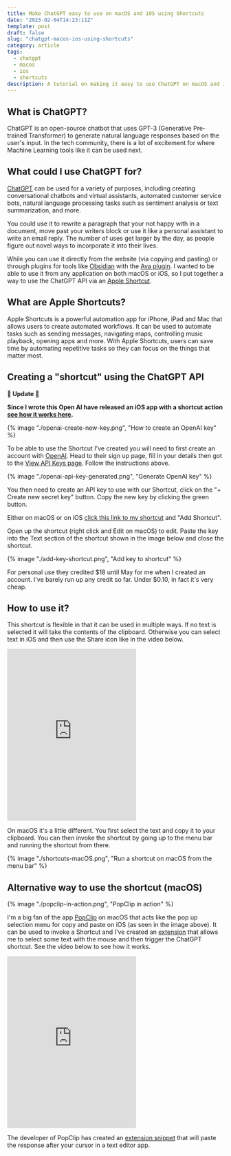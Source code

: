 ```yaml
---
title: Make ChatGPT easy to use on macOS and iOS using Shortcuts
date: "2023-02-04T14:23:11Z"
template: post
draft: false
slug: "chatgpt-macos-ios-using-shortcuts"
category: article
tags:
  - chatgpt
  - macos
  - ios
  - shortcuts
description: A tutorial on making it easy to use ChatGPT on macOS and iOS using shortcuts.
---
```


## What is ChatGPT?

ChatGPT is an open-source chatbot that uses GPT-3 (Generative Pre-trained Transformer) to generate natural language responses based on the user's input. In the tech community, there is a lot of excitement for where Machine Learning tools like it can be used next.

## What could I use ChatGPT for?

[ChatGPT](https://chat.openai.com/chat) can be used for a variety of purposes, including creating conversational chatbots and virtual assistants, automated customer service bots, natural language processing tasks such as sentiment analysis or text summarization, and more.

You could use it to rewrite a paragraph that your not happy with in a document, move past your writers block or use it like a personal assistant to write an email reply. The number of uses get larger by the day, as people figure out novel ways to incorporate it into their lives.

While you can use it directly from the website (via copying and pasting) or through plugins for tools like [Obsidian](http://obsidian.md) with the [Ava plugin](obsidian://show-plugin?id=ava). I wanted to be able to use it from any application on both macOS or iOS, so I put together a way to use the ChatGPT API via an [Apple Shortcut](https://support.apple.com/en-nz/guide/shortcuts/welcome/ios).

## What are Apple Shortcuts?

Apple Shortcuts is a powerful automation app for iPhone, iPad and Mac that allows users to create automated workflows. It can be used to automate tasks such as sending messages, navigating maps, controlling music playback, opening apps and more. With Apple Shortcuts, users can save time by automating repetitive tasks so they can focus on the things that matter most.

## Creating a "shortcut" using the ChatGPT API

**🚨 Update 🚨**

**Since I wrote this Open AI have released an iOS app with a shortcut action [see how it works here](https://andrewford.co.nz/articles/chatgpt-shortcut-on-ios).**

{% image "./openai-create-new-key.png", "How to create an OpenAI key" %}

To be able to use the Shortcut I've created you will need to first create an account with [OpenAI](https://beta.openai.com/signup). Head to their sign up page, fill in your details then got to the [View API Keys page](https://platform.openai.com/account/api-keys). Follow the instructions above.

{% image "./openai-api-key-generated.png", "Generate OpenAI key" %}

You then need to create an API key to use with our Shortcut, click on the "+ Create new secret key" button. Copy the new key by clicking the green button.

Either on macOS or on iOS [click this link to my shortcut](https://www.icloud.com/shortcuts/376d66df029f4a74b2e2098fd0253cd1) and "Add Shortcut".

Open up the shortcut (right click and Edit on macOS) to edit. Paste the key into the Text section of the shortcut shown in the image below and close the shortcut.

{% image "./add-key-shortcut.png", "Add key to shortcut" %}

For personal use they credited $18 until May for me when I created an account. I've barely run up any credit so far. Under $0.10, in fact it's very cheap.

## How to use it?

This shortcut is flexible in that it can be used in multiple ways. If no text is selected it will take the contents of the clipboard. Otherwise you can select text in iOS and then use the Share icon like in the video below.

<iframe class="video" loading="lazy" height="400" src="https://www.youtube.com/embed/LdzR17IGpQw" title="YouTube video player" frameborder="0" allow="accelerometer; autoplay; clipboard-write; encrypted-media; gyroscope; picture-in-picture; web-share" allowfullscreen></iframe>

On macOS it's a little different. You first select the text and copy it to your clipboard. You can then invoke the shortcut by going up to the menu bar and running the shortcut from there.

{% image "./shortcuts-macOS.png", "Run a shortcut on macOS from the menu bar" %}

## Alternative way to use the shortcut (macOS)

{% image "./popclip-in-action.png", "PopClip in action" %}

I'm a big fan of the app [PopClip](https://pilotmoon.com/popclip/) on macOS that acts like the pop up selection menu for copy and paste on iOS (as seen in the image above). It can be used to invoke a Shortcut and I've created an [extension](https://andrewford.co.nz/assets/ChatGPTpopclipext.zip) that allows me to select some text with the mouse and then trigger the ChatGPT shortcut. See the video below to see how it works.

<iframe class="video" loading="lazy" height="400" src="https://www.youtube.com/embed/xqFsMzWzi5U" title="YouTube video player" frameborder="0" allow="accelerometer; autoplay; clipboard-write; encrypted-media; gyroscope; picture-in-picture; web-share" allowfullscreen></iframe>

The developer of PopClip has created an [extension snippet](https://forum.popclip.app/t/a-popclip-extension-for-chatgpt/1283) that will paste the response after your cursor in a text editor app.
